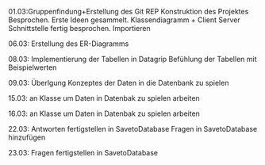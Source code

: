 01.03:Gruppenfindung+Erstellung des Git REP
Konstruktion des Projektes Besprochen.
Erste Ideen gesammelt. Klassendiagramm + Client Server Schnittstelle fertig besprochen.
Importieren

06.03: Erstellung des ER-Diagramms

08.03: Implementierung der Tabellen in Datagrip
Befühlung der Tabellen mit Beispielwerten

09.03: Überlgung Konzeptes der Daten in die Datenbank zu spielen

15.03: an Klasse um Daten in Datenbak zu spielen arbeiten

16.03: an Klasse um Daten in Datenbak zu spielen arbeiten

22.03: Antworten fertigstellen in SavetoDatabase 
        Fragen in SavetoDatabase hinzufügen

23.03: Fragen fertigstellen in SavetoDatabase